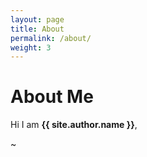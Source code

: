 ```yaml
---
layout: page
title: About
permalink: /about/
weight: 3
---
```


# **About Me**

Hi I am **{{ site.author.name }}**,<br>

~

<!-- <div class="row">
{% include about/skills.html title="Programming Skills" source=site.data.programming-skills %}
{% include about/skills.html title="Other Skills" source=site.data.other-skills %}
</div> -->

<!-- <div class="row">
{% include about/timeline.html %}
</div> -->